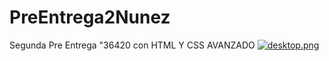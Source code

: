 # PreEntrega2Nunez
Segunda Pre Entrega "36420 con HTML Y CSS AVANZADO
[![desktop.png](https://i.postimg.cc/FHfWSXpZ/desktop.png)](https://postimg.cc/CRgsytWB)
